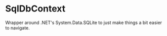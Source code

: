 # SqlDbContext
Wrapper around .NET's System.Data.SQLite to just make things a bit easier to navigate.
